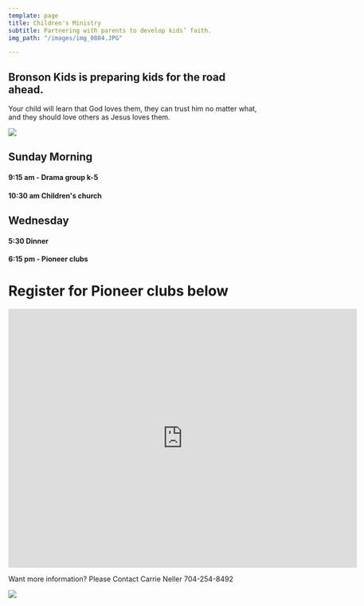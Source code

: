 ```yaml
---
template: page
title: Children's Ministry
subtitle: Partnering with parents to develop kids’ faith.
img_path: "/images/img_0804.JPG"

---
```

## Bronson Kids is preparing kids for the road ahead.

Your child will learn that God loves them, they can trust him no matter what, and they should love others as Jesus loves them.

![](/images/img_0802.JPG)

## **Sunday Morning**

#### **9:15 am - Drama group k-5**

#### **10:30 am Children's church**

## **Wednesday**

#### 5:30 Dinner

#### **6:15 pm - Pioneer clubs** 

# Register for Pioneer clubs below

<iframe src="https://docs.google.com/forms/d/e/1FAIpQLSdi3I5eocJJtEvYDQxXsLVzUKtAXPKcfM_ng1CXvFro4JHRYg/viewform?embedded=true" width="700" height="520" frameborder="0" marginheight="0" marginwidth="0">Loading…</iframe>

Want more information? Please Contact Carrie Neller 704-254-8492

![](/images/screen-shot-2020-06-20-at-8-06-50-pm.png)